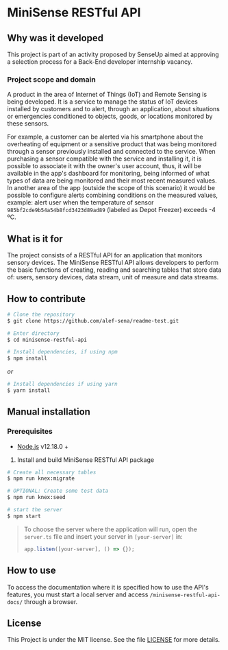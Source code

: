 # MiniSense RESTful API

## Why was it developed
This project is part of an activity proposed by SenseUp aimed at approving a selection process for a Back-End developer internship vacancy.

### Project scope and domain

A product in the area of Internet of Things (IoT) and Remote Sensing is being developed. It is a service to manage the status of IoT devices installed by customers and to alert, through an application, about situations or emergencies conditioned to objects, goods, or locations monitored by these sensors.

For example, a customer can be alerted via his smartphone about the overheating of equipment or a sensitive product that was being monitored through a sensor previously installed and connected to the service. When purchasing a sensor compatible with the service and installing it, it is possible to associate it with the owner's user account, thus, it will be available in the app's dashboard for monitoring, being informed of what types of data are being monitored and their most recent measured values. In another area of the app (outside the scope of this scenario) it would be possible to configure alerts combining conditions on the measured values, example: alert user when the temperature of sensor `985bf2cde9b54a54b8fcd3423d89ad89` (labeled as Depot Freezer) exceeds -4 ºC.

## What is it for

The project consists of a RESTful API for an application that monitors sensory devices. The MiniSense RESTful API allows developers to perform the basic functions of creating, reading and searching tables that store data of: users, sensory devices, data stream, unit of measure and data streams.

## How to contribute

```bash
# Clone the repository
$ git clone https://github.com/alef-sena/readme-test.git
```
```bash
# Enter directory
$ cd minisense-restful-api
```
```bash
# Install dependencies, if using npm
$ npm install
```
_or_

```bash
# Install dependencies if using yarn
$ yarn install
```

## Manual installation

### Prerequisites

* [Node.js](https://nodejs.org/en/) v12.18.0 +

1. Install and build MiniSense RESTful API package
```bash
# Create all necessary tables
$ npm run knex:migrate

# OPTIONAL: Create some test data
$ npm run knex:seed

# start the server
$ npm start
```

>To choose the server where the application will run, open the `server.ts` file and insert your server in `[your-server]` in:
>```typescript 
>app.listen([your-server], () => {});
>```

## How to use

To access the documentation where it is specified how to use the API's features, you must start a local server and access `/minisense-restful-api-docs/` through a browser.

## License

This Project is under the MIT license. See the file [LICENSE](link) for more details.